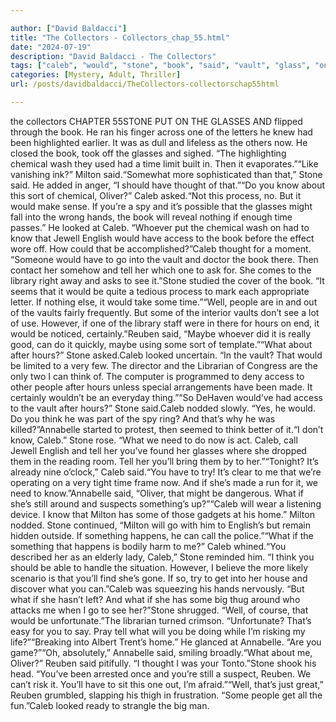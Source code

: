 ```yaml
---

author: ["David Baldacci"]
title: "The Collectors - Collectors_chap_55.html"
date: "2024-07-19"
description: "David Baldacci - The Collectors"
tags: ["caleb", "would", "stone", "book", "said", "vault", "glass", "one", "milton", "know", "tell", "hour", "reuben", "think", "annabelle", "chemical", "time", "thought", "oliver", "looked", "english", "access", "go", "see", "well"]
categories: [Mystery, Adult, Thriller]
url: /posts/davidbaldacci/TheCollectors-collectorschap55html

---
```


the collectors
CHAPTER 55STONE PUT ON THE GLASSES AND flipped through the book. He ran his finger across one of the letters he knew had been highlighted earlier. It was as dull and lifeless as the others now. He closed the book, took off the glasses and sighed. “The highlighting chemical wash they used had a time limit built in. Then it evaporates.”“Like vanishing ink?” Milton said.“Somewhat more sophisticated than that,” Stone said. He added in anger, “I should have thought of that.”“Do you know about this sort of chemical, Oliver?” Caleb asked.“Not this process, no. But it would make sense. If you’re a spy and it’s possible that the glasses might fall into the wrong hands, the book will reveal nothing if enough time passes.” He looked at Caleb. “Whoever put the chemical wash on had to know that Jewell English would have access to the book before the effect wore off. How could that be accomplished?”Caleb thought for a moment. “Someone would have to go into the vault and doctor the book there. Then contact her somehow and tell her which one to ask for. She comes to the library right away and asks to see it.”Stone studied the cover of the book. “It seems that it would be quite a tedious process to mark each appropriate letter. If nothing else, it would take some time.”“Well, people are in and out of the vaults fairly frequently. But some of the interior vaults don’t see a lot of use. However, if one of the library staff were in there for hours on end, it would be noticed, certainly.”Reuben said, “Maybe whoever did it is really good, can do it quickly, maybe using some sort of template.”“What about after hours?” Stone asked.Caleb looked uncertain. “In the vault? That would be limited to a very few. The director and the Librarian of Congress are the only two I can think of. The computer is programmed to deny access to other people after hours unless special arrangements have been made. It certainly wouldn’t be an everyday thing.”“So DeHaven would’ve had access to the vault after hours?” Stone said.Caleb nodded slowly. “Yes, he would. Do you think he was part of the spy ring? And that’s why he was killed?”Annabelle started to protest, then seemed to think better of it.“I don’t know, Caleb.” Stone rose. “What we need to do now is act. Caleb, call Jewell English and tell her you’ve found her glasses where she dropped them in the reading room. Tell her you’ll bring them by to her.”“Tonight? It’s already nine o’clock,” Caleb said.“You have to try! It’s clear to me that we’re operating on a very tight time frame now. And if she’s made a run for it, we need to know.”Annabelle said, “Oliver, that might be dangerous. What if she’s still around and suspects something’s up?”“Caleb will wear a listening device. I know that Milton has some of those gadgets at his home.” Milton nodded. Stone continued, “Milton will go with him to English’s but remain hidden outside. If something happens, he can call the police.”“What if the something that happens is bodily harm to me?” Caleb whined.“You described her as an elderly lady, Caleb,” Stone reminded him. “I think you should be able to handle the situation. However, I believe the more likely scenario is that you’ll find she’s gone. If so, try to get into her house and discover what you can.”Caleb was squeezing his hands nervously. “But what if she hasn’t left? And what if she has some big thug around who attacks me when I go to see her?”Stone shrugged. “Well, of course, that would be unfortunate.”The librarian turned crimson. “Unfortunate? That’s easy for you to say. Pray tell what will you be doing while I’m risking my life?”“Breaking into Albert Trent’s home.” He glanced at Annabelle. “Are you game?”“Oh, absolutely,” Annabelle said, smiling broadly.“What about me, Oliver?” Reuben said pitifully. “I thought I was your Tonto.”Stone shook his head. “You’ve been arrested once and you’re still a suspect, Reuben. We can’t risk it. You’ll have to sit this one out, I’m afraid.”“Well, that’s just great,” Reuben grumbled, slapping his thigh in frustration. “Some people get all the fun.”Caleb looked ready to strangle the big man.